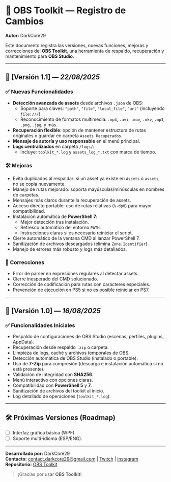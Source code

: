 # 📜 OBS Toolkit — Registro de Cambios  
**Autor:** DarkCore29  

Este documento registra las versiones, nuevas funciones, mejoras y correcciones del **OBS Toolkit**, una herramienta de respaldo, recuperación y mantenimiento para **OBS Studio**.

---

## 🚀 [Versión 1.1] — *22/08/2025*

### ✅ Nuevas Funcionalidades
- **Detección avanzada de assets** desde archivos `.json` de OBS:
  - Soporte para claves: `"path"`, `"file"`, `"local_file"`, `"url"` (incluyendo `file:///`).
  - Reconocimiento de formatos multimedia: `.mp4`, `.avi`, `.mov`, `.mkv`, `.mp3`, `.png`, `.jpg`, y más.
- **Recuperación flexible**: opción de mantener estructura de rutas originales o guardar en carpeta `Assets Recuperados`.
- **Mensaje de autoría y uso responsable** en el menú principal.
- **Logs centralizados** en carpeta `/logs/`:
  - Incluye: `toolkit_*.log` y `assets_log_*.txt` con marca de tiempo.

### 🛠️ Mejoras
- Evita duplicados al respaldar: si un asset ya existe en `Assets` o `assets`, no se copia nuevamente.
- Manejo de rutas mejorado: soporta mayúsculas/minúsculas en nombres de carpetas.
- Mensajes más claros durante la recuperación de assets.
- Acceso directo portable: uso de rutas relativas (`%~dp0`) para mayor compatibilidad.
- Instalación automática de **PowerShell 7**:
  - Mejor detección tras instalación.
  - Refresco automático del entorno `PATH`.
  - Instrucciones claras si es necesario reiniciar el script.
- Cierre automático de la ventana CMD al lanzar PowerShell 7.
- Sanitización de archivos descargados (elimina `Zone.Identifier`).
- Manejo de errores más robusto y logs más detallados.

### 🐛 Correcciones
- Error de parser en expresiones regulares al detectar assets.
- Cierre inesperado del CMD solucionado.
- Corrección de codificación para rutas con caracteres especiales.
- Prevención de ejecución en PS5 si no es posible reiniciar en PS7.

---

## 🏁 [Versión 1.0] — *16/08/2025*

### ✅ Funcionalidades Iniciales
- Respaldo de configuraciones de OBS Studio (escenas, perfiles, plugins, AppData).
- Recuperación desde respaldo `.zip` o carpeta.
- Limpieza de logs, caché y archivos temporales de OBS.
- Detección automática de OBS Studio (instalado o portable).
- Uso de **7-Zip** para compresión (descarga e instalación automática si no está presente).
- Validación de integridad con **SHA256**.
- Menú interactivo con opciones claras.
- Compatibilidad con **PowerShell 5** y **7**.
- Sanitización de archivos del toolkit al inicio.
- Log detallado de operaciones (`toolkit_*.log`).

---

## 🛠️ Próximas Versiones (Roadmap)
- [ ] Interfaz gráfica básica (WPF).
- [ ] Soporte multi-idioma (ESP/ENG).

---

**Desarrollado por:** DarkCore29  
**Contacto:** contact.darkcore29@gmail.com | [Twitch](https://www.twitch.tv/darkc0re29) | [Instagram](https://www.instagram.com/darkcore29_)
**Repositorio:** [OBS Toolkit](https://github.com/DarkCore29/OBS_Toolkit_by_DarkCore29)  

> ¡Gracias por usar **OBS Toolkit**!
